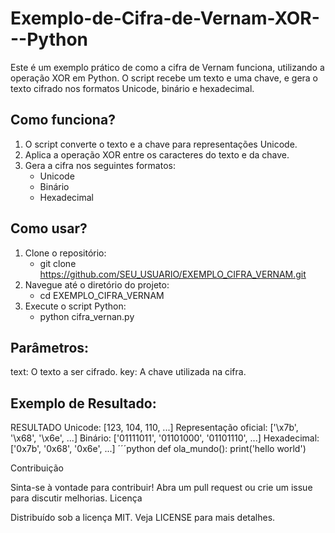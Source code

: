 # Exemplo-de-Cifra-de-Vernam-XOR---Python
Este é um exemplo prático de como a cifra de Vernam funciona, utilizando a operação XOR em Python. O script recebe um texto e uma chave, e gera o texto cifrado nos formatos Unicode, binário e hexadecimal.


## Como funciona?

1. O script converte o texto e a chave para representações Unicode.
2. Aplica a operação XOR entre os caracteres do texto e da chave.
3. Gera a cifra nos seguintes formatos:
   - Unicode
   - Binário
   - Hexadecimal


## Como usar?

1. Clone o repositório:
   + git clone https://github.com/SEU_USUARIO/EXEMPLO_CIFRA_VERNAM.git
2. Navegue até o diretório do projeto:
   + cd EXEMPLO_CIFRA_VERNAM
3. Execute o script Python:
   + python cifra_vernan.py
   

## Parâmetros:

text: O texto a ser cifrado.
key: A chave utilizada na cifra.


## Exemplo de Resultado:
RESULTADO
Unicode: [123, 104, 110, ...]
Representação oficial: ['\x7b', '\x68', '\x6e', ...]
Binário: ['01111011', '01101000', '01101110', ...]
Hexadecimal: ['0x7b', '0x68', '0x6e', ...]
´´´python
def ola_mundo():
   print('hello world')

Contribuição

Sinta-se à vontade para contribuir! Abra um pull request ou crie um issue para discutir melhorias.
Licença

Distribuído sob a licença MIT. Veja LICENSE para mais detalhes.
